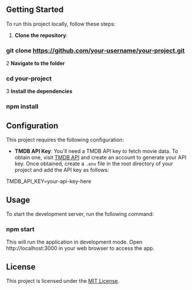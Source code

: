 ## Getting Started

To run this project locally, follow these steps:

1. **Clone the repository**:

 
  ### git clone https://github.com/your-username/your-project.git
   
2 **Navigate to the folder**

### cd your-project


3 **Install the dependencies**

### npm install

## Configuration

This project requires the following configuration:

- **TMDB API Key**: You'll need a TMDB API key to fetch movie data. To obtain one, visit [TMDB API](https://www.themoviedb.org/documentation/api) and create an account to generate your API key. Once obtained, create a `.env` file in the root directory of your project and add the API key as follows:

TMDB_API_KEY=your-api-key-here


## Usage

To start the development server, run the following command:


 ### npm start
This will run the application in development mode. Open http://localhost:3000 in your web browser to access the app.

## License

This project is licensed under the [MIT License](LICENSE).


